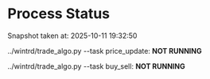 # Process Status

Snapshot taken at: 2025-10-11 19:32:50

../wintrd/trade_algo.py --task price_update: **NOT RUNNING**

../wintrd/trade_algo.py --task buy_sell: **NOT RUNNING**


